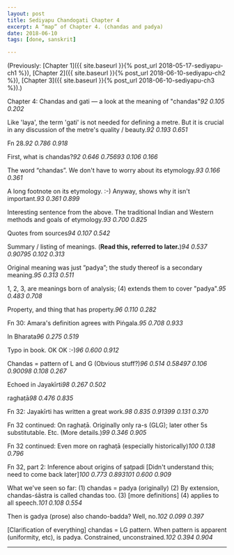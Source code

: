 ```yaml
---
layout: post
title: Sediyapu Chandogati Chapter 4
excerpt: A “map” of Chapter 4. (chandas and padya)
date: 2018-06-10
tags: [done, sanskrit]

---
```


(Previously: [Chapter 1]({{ site.baseurl }}{% post_url 2018-05-17-sediyapu-ch1 %}), [Chapter 2]({{ site.baseurl }}{% post_url 2018-06-10-sediyapu-ch2 %}), [Chapter 3]({{ site.baseurl }}{% post_url 2018-06-10-sediyapu-ch3 %}).)

<style>@import url("{{"/assets/sxs/sxs.css" | relative_url}}");</style>

<div id="mainBookPages"></div>

<script src="{{"/assets/sxs/sxs.js" | relative_url}}"></script>

<script>window.addEventListener('DOMContentLoaded', updateCites);</script>


Chapter 4: Chandas and gati — a look at the meaning of "chandas"<cite>92 0.105 0.202</cite>

Like 'laya', the term 'gati' is not needed for defining a metre. But it is crucial in any discussion of the metre's quality / beauty.<cite>92 0.193 0.651</cite>

Fn 28.<cite>92 0.786 0.918</cite>

First, what is chandas?<cite>92 0.646 0.756</cite><cite>93 0.106 0.166</cite>

The word “chandas”. We don't have to worry about its etymology.<cite>93 0.166 0.361</cite>

A long footnote on its etymology. :-) Anyway, shows why it isn't important.<cite>93 0.361 0.899</cite>

Interesting sentence from the above. The traditional Indian and Western methods and goals of etymology.<cite>93 0.700 0.825</cite>

Quotes from sources<cite>94 0.107 0.542</cite>

Summary / listing of meanings. (**Read this, referred to later.**)<cite>94 0.537 0.907</cite><cite>95 0.102 0.313</cite>

Original meaning was just ”padya”; the study thereof is a secondary meaning.<cite>95 0.313 0.511</cite>

1, 2, 3, are meanings born of analysis; (4) extends them to cover "padya".<cite>95 0.483 0.708</cite>

Property, and thing that has property.<cite>96 0.110 0.282</cite>

Fn 30: Amara's definition agrees with Piṅgala.<cite>95 0.708 0.933</cite>

In Bharata<cite>96 0.275 0.519</cite>

Typo in book. OK OK :-)<cite>96 0.600 0.912</cite>

Chandas = pattern of L and G (Obvious stuff?)<cite>96 0.514 0.584</cite><cite>97 0.106 0.900</cite><cite>98 0.108 0.267</cite>

Echoed in Jayakīrti<cite>98 0.267 0.502</cite>

raghaṭā<cite>98 0.476 0.835</cite>

Fn 32: Jayakīrti has written a great work.<cite>98 0.835 0.913</cite><cite>99 0.131 0.370</cite>

Fn 32 continued: On raghaṭā. Originally only ra-s (GLG); later other 5s substitutable. Etc. (More details.)<cite>99 0.346 0.905</cite>

Fn 32 continued: Even more on raghaṭā (especially historically)<cite>100 0.138 0.796</cite>

Fn 32, part 2: Inference about origins of ṣaṭpadi [Didn't understand this; need to come back later]<cite>100 0.773 0.893</cite><cite>101 0.600 0.909</cite>

What we've seen so far: (1) chandas = padya (originally) (2) By extension, chandas-śāstra is called chandas too. (3) [more definitions] (4) applies to all speech.<cite>101 0.108 0.554</cite>

Then is gadya (prose) also chando-badda? Well, no.<cite>102 0.099 0.397</cite>

[Clarification of everything] chandas = LG pattern. When pattern is apparent (uniformity, etc), is padya. Constrained, unconstrained.<cite>102 0.394 0.904</cite>

---
